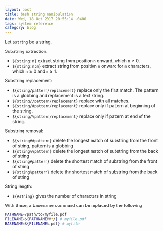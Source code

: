 ```yaml
---
layout: post
title: bash string manipulation
date: Wed, 18 Oct 2017 20:55:14 -0400
tags: system reference
category: blog
---
```


Let `$string` be a string.

Substring extraction:

  - `${string:n}` extract string from position `n` onward, which `n`$\ge 0$.
  - `${string:n:m}` extract string from position `n` onward for `m` characters, which `n`$\ge 0$ and `m`$\ge 1$.

Substring replacement:

  - `${string/pattern/replacement}` replace only the first match. The pattern is a globbing and replacement is a text string.
  - `${string//pattern/replacement}` replace with all matches.
  - `${string/#pattern/replacement}` replace only if pattern at beginning of the string.
  - `${string/%pattern/replacement}` replace only if pattern at end of the string.

Substring removal:

  - `${string##pattern}` delete the longest match of substring from the front of string, pattern is a globbing
  - `${string%%pattern}` delete the longest match of substring from the back of string
  - `${string#pattern}` delete the shortest match of substring from the front of string
  - `${string%pattern}` delete the shortest match of substring from the back of string

String length:

  - `${#string}` gives the number of characters in string

With these, a basename command can be replaced by the following

```bash
PATHNAME=/path/to/myfile.pdf
FILENAME=${PATHNAME##*/} # myfile.pdf
BASENAME=${FILENAME%.pdf} # myfile
```
